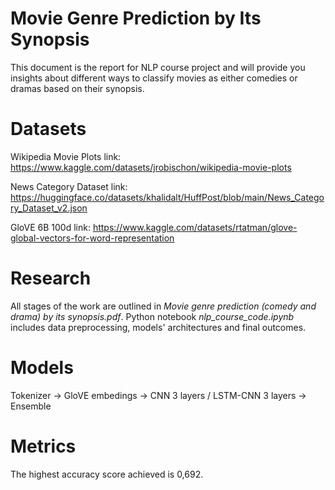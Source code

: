 # Movie Genre Prediction by Its Synopsis
This document is the report for NLP course project and will provide you insights about different ways to classify movies as either comedies or dramas based on their synopsis.

# Datasets
Wikipedia Movie Plots link: https://www.kaggle.com/datasets/jrobischon/wikipedia-movie-plots

News Category Dataset link: https://huggingface.co/datasets/khalidalt/HuffPost/blob/main/News_Category_Dataset_v2.json

GloVE 6B 100d link: https://www.kaggle.com/datasets/rtatman/glove-global-vectors-for-word-representation

# Research
All stages of the work are outlined in *Movie genre prediction (comedy and drama) by its synopsis.pdf*. Python notebook *nlp_course_code.ipynb* includes data preprocessing, models' architectures and final outcomes. 

# Models
Tokenizer -> GloVE embedings -> CNN 3 layers / LSTM-CNN 3 layers -> Ensemble

# Metrics
The highest accuracy score achieved is 0,692. 
